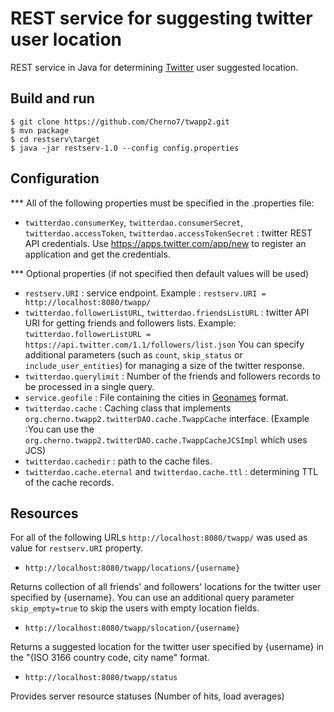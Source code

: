 # REST service for suggesting twitter user location

REST service in Java for determining [Twitter](https://twitter.com) user suggested location.

## Build and run
```
$ git clone https://github.com/Cherno7/twapp2.git
$ mvn package
$ cd restserv\target
$ java -jar restserv-1.0 --config config.properties
```

## Configuration
*** All of the following properties must be specified in the .properties file:

* `twitterdao.consumerKey`, `twitterdao.consumerSecret`, `twitterdao.accessToken`, `twitterdao.accessTokenSecret` : twitter REST API credentials. Use https://apps.twitter.com/app/new to register an application and get the credentials.

*** Optional properties (if not specified then default values will be used)
* `restserv.URI` : service endpoint. Example : `restserv.URI = http://localhost:8080/twapp/`
* `twitterdao.followerListURL`, `twitterdao.friendsListURL` : twitter API URI for getting friends and followers lists. Example: `twitterdao.followerListURL = https://api.twitter.com/1.1/followers/list.json` You can specify additional parameters (such as `count`, `skip_status` or `include_user_entities`) for managing a size of the twitter response.
* `twitterdao.querylimit` : Number of the friends and followers records to be processed in a single query.
* `service.geofile` : File containing the cities in [Geonames](http://download.geonames.org/export/dump/) format.
* `twitterdao.cache` : Caching class that implements `org.cherno.twapp2.twitterDAO.cache.TwappCache` interface. (Example :You can use the `org.cherno.twapp2.twitterDAO.cache.TwappCacheJCSImpl` which uses JCS)
* `twitterdao.cachedir` : path to the cache files.
* `twitterdao.cache.eternal` and `twitterdao.cache.ttl` : determining TTL of the cache records. 

## Resources

For all of the following URLs `http://localhost:8080/twapp/` was used as value  for `restserv.URI` property.

* `http://localhost:8080/twapp/locations/{username}`

Returns collection of all friends' and followers' locations for the twitter user specified by {username}.
You can use an additional query parameter `skip_empty=true` to skip the users with empty location fields.

* `http://localhost:8080/twapp/slocation/{username}`

Returns a suggested location for the twitter user specified by {username} in the "{ISO 3166 country code, city name" format. 

* `http://localhost:8080/twapp/status`

Provides server resource statuses (Number of hits, load averages)
